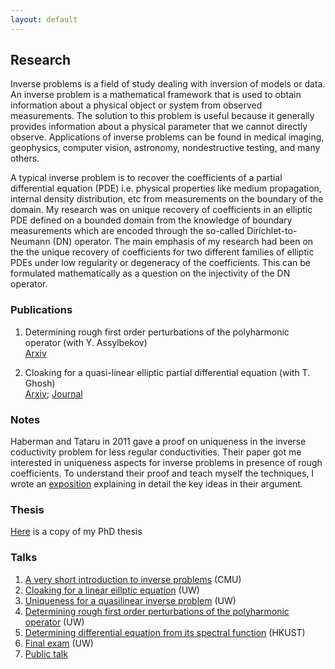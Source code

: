 ```yaml
---
layout: default
---
```


## Research

Inverse problems is a field of study dealing with inversion of models or data. An inverse problem is a mathematical framework that is used to obtain information about a physical object or system from observed measurements. The solution to this problem is useful because it generally provides information about a physical parameter that we cannot directly observe. Applications of inverse problems can be found in medical imaging, geophysics, computer vision, astronomy, nondestructive testing, and many others.

A typical inverse problem is to recover the coefficients of a partial differential equation (PDE) i.e. physical properties like medium propagation, internal density distribution, etc from measurements on the boundary of the domain. My research was on unique recovery of coefficients in an elliptic PDE defined on a bounded domain from the knowledge of boundary measurements which are encoded through the so-called Dirichlet-to-Neumann (DN) operator. The main emphasis of my research had been on the the unique recovery of coefficients for two different families of elliptic PDEs under low regularity or degeneracy of the coefficients. This can be formulated mathematically as
a question on the injectivity of the DN operator.

### Publications

1. Determining rough first order perturbations of the polyharmonic operator (with Y. Assylbekov)<br>
[Arxiv](https://arxiv.org/pdf/1703.02569.pdf)

2. Cloaking for a quasi-linear elliptic partial differential equation (with T. Ghosh)<br>
[Arxiv](https://arxiv.org/pdf/1704.02714.pdf); [Journal](http://www.aimsciences.org/article/doi/10.3934/ipi.2018020)

### Notes 
Haberman and Tataru in 2011 gave a proof on uniqueness in the inverse coductivity problem for less regular conductivities. Their paper got me interested in uniqueness aspects for inverse problems in presence of rough coefficients. To understand their proof and teach myself the techniques, I wrote an [exposition](documents/HT_uniqueness_exposition.pdf) explaining in detail the key ideas in their argument. 

### Thesis
[Here](documents/uwthesis(2).pdf) is a copy of my PhD thesis

### Talks

1. [A very short introduction to inverse problems](documents/short_intro_inverse_problem_slides.pdf) (CMU)
2. [Cloaking for a linear eillptic equation](documents/KSVW_cloaking_paper_slides.pdf) (UW)
3. [Uniqueness for a quasilinear inverse problem](documents/generals_slides.pdf) (UW)
4. [Determining rough first order perturbations of the polyharmonic operator](documents/polyharmonic_slides.pdf) (UW)
5. [Determining differential equation from its spectral function](documents/spectral_function_presentation.pdf) (HKUST)
6. [Final exam](documents/final_exam.pdf) (UW)
7. [Public talk](documents/Theorem_talk.pdf)
<br>
<br>



